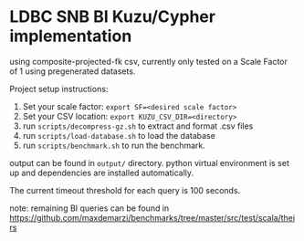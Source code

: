 # LDBC SNB BI Kuzu/Cypher implementation

using composite-projected-fk csv, currently only tested on a Scale Factor of 1 using pregenerated datasets.

Project setup instructions:
1. Set your scale factor: `export SF=<desired scale factor>`
2. Set your CSV location: `export KUZU_CSV_DIR=<directory>`
3. run `scripts/decompress-gz.sh` to extract and format .csv files
4. run `scripts/load-database.sh` to load the database
5. run `scripts/benchmark.sh` to run the benchmark.

output can be found in `output/` directory. 
python virtual environment is set up and dependencies are installed automatically.

The current timeout threshold for each query is 100 seconds.


note: remaining BI queries can be found in https://github.com/maxdemarzi/benchmarks/tree/master/src/test/scala/theirs
